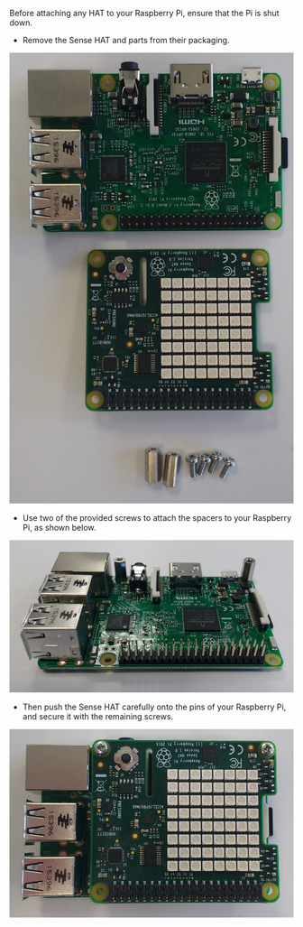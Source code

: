 Before attaching any HAT to your Raspberry Pi, ensure that the Pi is shut down.

+ Remove the Sense HAT and parts from their packaging.

![sensehat parts](images/sensehat-parts.png)

+ Use two of the provided screws to attach the spacers to your Raspberry Pi, as shown below.

![sensehat spacers](images/sensehat-spacers.png)

+ Then push the Sense HAT carefully onto the pins of your Raspberry Pi, and secure it with the remaining screws.

![sensehat attach](images/sensehat-attach.png)

